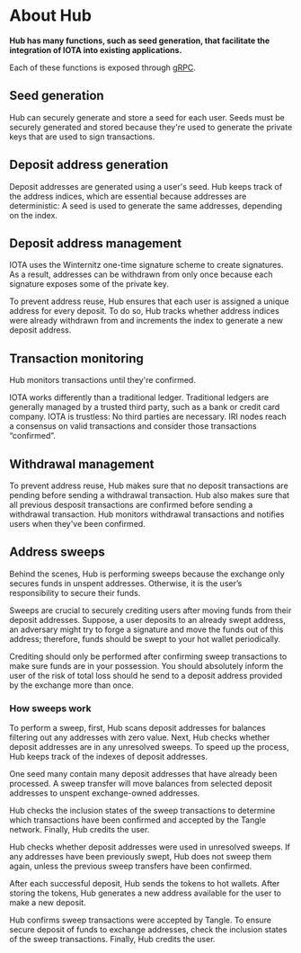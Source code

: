 # About Hub

**Hub has many functions, such as seed generation, that facilitate the integration of IOTA into existing applications.**

Each of these functions is exposed through [gRPC](../references/api-reference.md).

## Seed generation

Hub can securely generate and store a seed for each user. Seeds must be securely generated and stored because they're used to generate the private keys that are used to sign transactions.
 
## Deposit address generation

Deposit addresses are generated using a user's seed. Hub keeps track of the address indices, which are essential because addresses are deterministic: A seed is used to generate the same addresses, depending on the index.
 
## Deposit address management

IOTA uses the Winternitz one-time signature scheme to create signatures. As a result, addresses can be withdrawn from only once because each signature exposes some of the private key.

To prevent address reuse, Hub ensures that each user is assigned a unique address for every deposit. To do so, Hub tracks whether address indices were already withdrawn from and increments the index to generate a new deposit address.

## Transaction monitoring
 
Hub monitors transactions until they're confirmed.

IOTA works differently than a traditional ledger. Traditional ledgers are generally managed by a trusted third party, such as a bank or credit card company. IOTA is trustless: No third parties are necessary. IRI nodes reach a consensus on valid transactions and consider those transactions “confirmed”.

## Withdrawal management

 To prevent address reuse, Hub makes sure that no deposit transactions are pending before sending a withdrawal transaction. Hub also makes sure that all previous desposit transactions are confirmed before sending a withdrawal transaction. Hub monitors withdrawal transactions and notifies users when they've been confirmed.
 
## Address sweeps

Behind the scenes, Hub is performing sweeps because the exchange only secures funds in unspent addresses. Otherwise, it is the user’s responsibility to secure their funds.
 
Sweeps are crucial to securely crediting users after moving funds from their deposit addresses. Suppose, a user deposits to an already swept address, an adversary might try to forge a signature and move the funds out of this address; therefore, funds should be swept to your hot wallet periodically.
 
Crediting should only be performed after confirming sweep transactions to make sure funds are in your possession.  You should absolutely inform the user of the risk of total loss should he send to a deposit address provided by the exchange more than once.

### How sweeps work

To perform a sweep, first, Hub scans deposit addresses for balances filtering out any addresses with zero value. Next, Hub checks whether deposit addresses are in any unresolved sweeps. To speed up the process, Hub keeps track of the indexes of deposit addresses.
 
One seed many contain many deposit addresses that have already been processed. A sweep transfer will move balances from selected deposit addresses to unspent exchange-owned addresses.
 
Hub checks the inclusion states of the sweep transactions to determine which transactions have been confirmed and accepted by the Tangle network. Finally, Hub credits the user.
 
Hub checks whether deposit addresses were used in unresolved sweeps.  If any addresses have been previously swept, Hub does not sweep them again, unless the previous sweep transfers have been confirmed.
 
After each successful deposit, Hub sends the tokens to hot wallets.  After storing the tokens, Hub generates a new address available for the user to make a new deposit.  
 
Hub confirms sweep transactions were accepted by Tangle. To ensure secure deposit of funds to exchange addresses, check the inclusion states of the sweep transactions. Finally, Hub credits the user.